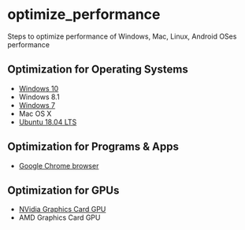 # optimize_performance
Steps to optimize performance of Windows, Mac, Linux, Android OSes performance

## Optimization for Operating Systems
- [Windows 10](https://github.com/DevAbanoub/optimize_performance/blob/master/windows_10.md)
- Windows 8.1
- [Windows 7](https://github.com/DevAbanoub/optimize_performance/blob/master/windows_7.md)
- Mac OS X
- [Ubuntu 18.04 LTS](https://github.com/DevAbanoub/optimize_performance/blob/master/ubuntu_18.md)

## Optimization for Programs & Apps
- [Google Chrome browser](https://github.com/DevAbanoub/optimize_performance/blob/master/chrome.md)

## Optimization for GPUs
- [NVidia Graphics Card GPU](https://github.com/DevAbanoub/optimize_performance/blob/master/nvidia_gpu.md)
- AMD Graphics Card GPU

